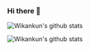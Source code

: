 ### Hi there 👋

![Wikankun's github stats](https://github-readme-stats.vercel.app/api?username=wikankun&show_icons=true)

![Wikankun's github stats](https://github-readme-stats.vercel.app/api/top-langs/?username=wikankun&layout=compact)

<!--
**wikankun/wikankun** is a ✨ _special_ ✨ repository because its `README.md` (this file) appears on your GitHub profile.

Here are some ideas to get you started:

- 🔭 I’m currently working on ...
- 🌱 I’m currently learning ...
- 👯 I’m looking to collaborate on ...
- 🤔 I’m looking for help with ...
- 💬 Ask me about ...
- 📫 How to reach me: ...
- 😄 Pronouns: ...
- ⚡ Fun fact: ...
-->
